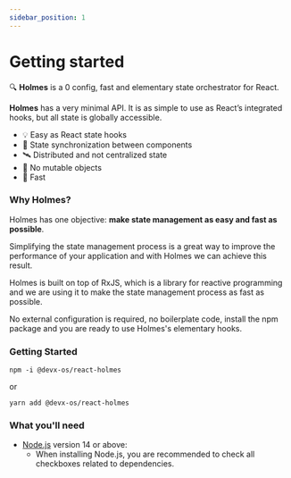 ```yaml
---
sidebar_position: 1
---
```

# Getting started

🔍 **Holmes** is a 0 config, fast and elementary state orchestrator for React.

**Holmes** has a very minimal API. It is as simple to use as React’s integrated hooks, but all state is globally accessible.

- 💡 Easy as React state hooks
- 🔄 State synchronization between components
- 🛰️ Distributed and not centralized state
- 🤯 No mutable objects
- 🚀 Fast

### Why Holmes?

Holmes has one objective: **make state management as easy and fast as possible**.

Simplifying the state management process is a great way to improve the performance of your application and with Holmes we can achieve this result.

Holmes is built on top of RxJS, which is a library for reactive programming and we are using it to make the state management process as fast as possible.

No external configuration is required, no boilerplate code, install the npm package and you are ready to use Holmes's elementary hooks.

### Getting Started

```
npm -i @devx-os/react-holmes
```
or
```
yarn add @devx-os/react-holmes
```

### What you'll need

- [Node.js](https://nodejs.org/en/download/) version 14 or above:
  - When installing Node.js, you are recommended to check all checkboxes related to dependencies.